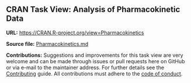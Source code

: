 ## CRAN Task View: Analysis of Pharmacokinetic Data

**URL:** <https://CRAN.R-project.org/view=Pharmacokinetics>
  
**Source file:** [Pharmacokinetics.md](Pharmacokinetics.md)

**Contributions:** Suggestions and improvements for this task view are very
welcome and can be made through issues or pull requests here on GitHub or
via e-mail to the maintainer address. For further details see the
[Contributing](https://github.com/cran-task-views/ctv/blob/main/Contributing.md)
guide. All contributions must adhere to the
[code of conduct](https://github.com/cran-task-views/ctv/blob/main/CodeOfConduct.md).
